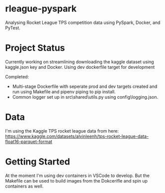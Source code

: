 # rleague-pyspark
Analysing Rocket League TPS competition data using PySpark, Docker, and PyTest.

# Project Status
Currently working on streamlining downloading the kaggle dataset using kaggle.json key and Docker. Using dev dockerfile target for development

Completed:
*  Multi-stage Dockerfile with seperate prod and dev targets created and run using Makefile and pipenv piping to pip install.
*  Common logger set up in src\shared\utils.py using config\logging.json. 

# Data
I'm using the Kaggle TPS rocket league data from here:
https://www.kaggle.com/datasets/alvinleenh/tps-rocket-league-data-float16-parquet-format

# Getting Started
At the moment I'm using dev containers in VSCode to develop. But the Makefile can be used to build images from the Dokcerifle and spin up containers as well.


